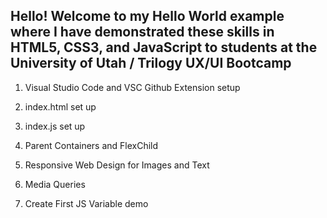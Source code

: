 ## Hello! Welcome to my Hello World example where I have demonstrated these skills in HTML5, CSS3, and JavaScript to students at the University of Utah / Trilogy UX/UI Bootcamp

1. Visual Studio Code and VSC Github Extension setup 

2. index.html set up 

3. index.js set up

4. Parent Containers and FlexChild

5. Responsive Web Design for Images and Text 

6. Media Queries 

7. Create First JS Variable demo